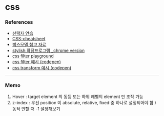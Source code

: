 # css
### References
- [선택자 연습](http://flukeout.github.io/)
- [CSS-cheatsheet](./documents/css-cheatsheet-portrait.pdf)
- [박스모델 참고 자료](https://webzz.tistory.com/668)
- [stylish 확장프로그램 _chrome version](https://chrome.google.com/webstore/detail/stylish/fjnbnpbmkenffdnngjfgmeleoegfcffe//Aqui)
- [css filter playground](https://css-playground.com/view/39/css-filter-playground)
- [css filter 예시 (codepen)](https://codepen.io/search/pens?q=filter)
- [css transform 예시 (codepen)](https://codepen.io/vineethtr/full/XKKEgM/)
<hr/>

### Memo
1. Hover : target element 의 동등 또는 하위 레벨의 element 만 조작 가능
2. z-index : 우선 position 이 absolute, relative, fixed 중 하나로 설정되어야 함 / 동작 안할 때 -1 설정해보기
